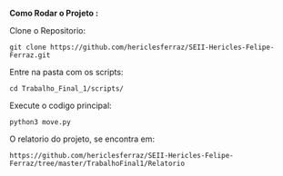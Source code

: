 **Como Rodar o Projeto :** 

Clone o Repositorio:


	git clone https://github.com/hericlesferraz/SEII-Hericles-Felipe-Ferraz.git 

Entre na pasta com os scripts:

    cd Trabalho_Final_1/scripts/

Execute o codigo principal:

    python3 move.py

	
O relatorio do projeto, se encontra em:

    https://github.com/hericlesferraz/SEII-Hericles-Felipe-Ferraz/tree/master/TrabalhoFinal1/Relatorio
	



